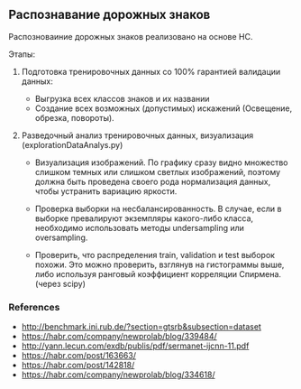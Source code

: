 ## Распознавание дорожных знаков 

Распозноваиние дорожных знаков реализовано на основе НС. 

Этапы:
1) Подготовка тренировочных данных со 100% гарантией валидации данных: 
    
    * Выгрузка всех классов знаков и их названии
    * Создание всех возможных (допустимых) искажений (Освещение, обрезка, повороты).

1) Разведочный анализ тренировочных данных, визуализация (explorationDataAnalys.py)

    * Визуализация изображений. По графику сразу видно множество слишком темных или слишком светлых изображений, поэтому должна быть проведена своего рода нормализация данных, чтобы устранить вариацию яркости.
    
    * Проверка выборки на несбалансированность. В случае, если в выборке превалируют экземпляры какого-либо класса, необходимо использовать методы undersampling или oversampling.
    
    * Проверить, что распределения train, validation и test выборок похожи. Это можно проверить, взглянув на гистограммы выше, либо используя ранговый коэффициент корреляции Спирмена. (через scipy)



### References
* http://benchmark.ini.rub.de/?section=gtsrb&subsection=dataset
* https://habr.com/company/newprolab/blog/339484/
* http://yann.lecun.com/exdb/publis/pdf/sermanet-ijcnn-11.pdf
* https://habr.com/post/163663/
* https://habr.com/post/142818/
* https://habr.com/company/newprolab/blog/334618/
